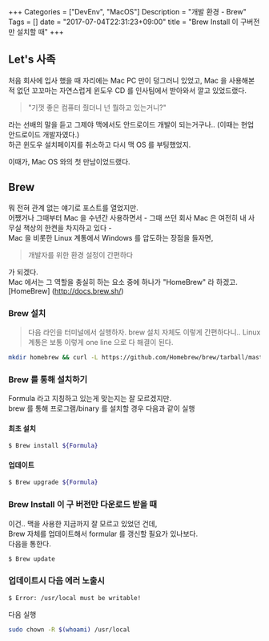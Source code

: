 +++
Categories = ["DevEnv", "MacOS"]
Description = "개발 환경 - Brew"
Tags = []
date = "2017-07-04T22:31:23+09:00"
title = "Brew Install 이 구버전만 설치할 때"
+++

## Let's 사족
처음 회사에 입사 했을 때 자리에는 Mac PC 만이 덩그러니 있었고, Mac 을 사용해본적 없던 꼬꼬마는 
자연스럽게 윈도우 CD 를 인사팀에서 받아와서 깔고 있었드랬다.   
  
> "기껏 좋은 컴퓨터 줬더니 넌 뭘하고 있는거니?"  
  
라는 선배의 말을 듣고 그제야 맥에서도 안드로이드 개발이 되는거구나.. (이때는 현업 안드로이드 개발자였다.)  
하곤 윈도우 설치페이지를 취소하고 다시 맥 OS 를 부팅했었지.  
   
이때가, Mac OS 와의 첫 만남이었드랬다.   

## Brew
뭐 전혀 관계 없는 얘기로 포스트를 열었지만.  
어쨌거나 그때부터 Mac 을 수년간 사용하면서 - 그때 쓰던 회사 Mac 은 여전히 내 사무실 책상의 한켠을 차지하고 있다 -   
Mac 을 비롯한 Linux 계통에서 Windows 를 압도하는 장점을 들자면,   

> 개발자를 위한 환경 설정이 간편하다

가 되겠다.   
Mac 에서는 그 역할을 충실히 하는 요소 중에 하나가 "HomeBrew" 라 하겠고.  
[HomeBrew] (http://docs.brew.sh/)

### Brew 설치
> 다음 라인을 터미널에서 실행하자. brew 설치 자체도 이렇게 간편하다니.. Linux 계통은 보통 이렇게 one line 으로 다 해결이 된다.

```Bash
mkdir homebrew && curl -L https://github.com/Homebrew/brew/tarball/master | tar xz --strip 1 -C homebrew
```
  
### Brew 를 통해 설치하기
Formula 라고 지칭하고 있는게 맞는지는 잘 모르겠지만.  
brew 를 통해 프로그램/binary 를 설치할 경우 다음과 같이 실행  

#### 최초 설치
```Bash
$ Brew install ${Formula}
```
#### 업데이트
```Bash
$ Brew upgrade ${Formula}
```

### Brew Install 이 구 버전만 다운로드 받을 때
이건.. 맥을 사용한 지금까지 잘 모르고 있었던 건데,  
Brew 자체를 업데이트해서 formular 를 갱신할 필요가 있나보다.  
다음을 통한다. 

```Bash
$ Brew update
```

### 업데이트시 다음 에러 노출시
```Bash
$ Error: /usr/local must be writable!
```

다음 실행

```Bash
sudo chown -R $(whoami) /usr/local
```

